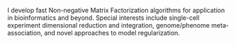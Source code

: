 I develop fast Non-negative Matrix Factorization algorithms for application in bioinformatics and beyond. Special interests include single-cell experiment dimensional reduction and integration, genome/phenome meta-association, and novel approaches to model regularization.
